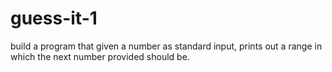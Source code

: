 # guess-it-1
build a program that given a number as standard input, prints out a range in which the next number provided should be.
